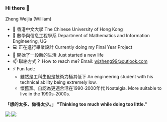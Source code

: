 ### Hi there 👋

Zheng Weijia (William)

- 🔭 香港中文大學 The Chinese University of Hong Kong
- 🌱 數學與信息工程學系 Department of Mathematics and Information Engineering, UG
- 💻 正在進行畢業設計 Currently doing my Final Year Project
- 🤔 開始了一段新的生活 Just started a new life
- 📫 聯絡方式？ How to reach me? Email: wjzheng99@outlook.com 
- ⚡ Fun fact: 
    * 雖然是工科生但是技術力極其低下 An engineering student with his technical ability being extremely low.
    * 懷舊黨。自認為更適合活在1990-2000年代 Nostalgia. More suitable to live in the 1990s-2000s.

**「想的太多、做得太少。」 "Thinking too much while doing too little."**

<a href="#">
    <img align="left" src="https://github-readme-stats.vercel.app/api?username=WilliamZheng99&show_icons=true&count_private=true">
</a>
<a href="#">
    <img align="left" src="https://github-readme-stats.vercel.app/api/top-langs/?username=WilliamZheng99&exclude_repo=WilliamZheng99.github.io&langs_count=8&layout=compact&count_private=true">
</a>
